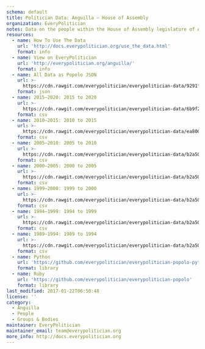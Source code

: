 ```yaml
---
schema: default
title: Politician Data: Anguilla — House of Assembly
organization: EveryPolitician
notes: Data on the people within the House of Assembly legislature of Anguilla.
resources:
  - name: How To Use The Data
    url: 'http://docs.everypolitician.org/use_the_data.html'
    format: info
  - name: View on EveryPolitician
    url: 'http://everypolitician.org/anguilla/'
    format: info
  - name: All Data as Popolo JSON
    url: >-
      https://cdn.rawgit.com/everypolitician/everypolitician-data/9291ff0ab642286feaf092a61ae4419739896ad8/data/Anguilla/Assembly/ep-popolo-v1.0.json
    format: json
  - name: 2015–2020: 2015 to 2020
    url: >-
      https://cdn.rawgit.com/everypolitician/everypolitician-data/6b9f24921ebc9188eff3c677880de3df897be636/data/Anguilla/Assembly/term-2015.csv
    format: csv
  - name: 2010–2015: 2010 to 2015
    url: >-
      https://cdn.rawgit.com/everypolitician/everypolitician-data/ea80009d6401b4389642a3a652e17b9f0159375d/data/Anguilla/Assembly/term-2010.csv
    format: csv
  - name: 2005–2010: 2005 to 2010
    url: >-
      https://cdn.rawgit.com/everypolitician/everypolitician-data/b2a5031d650e3bc4e954255b8e109537d7921632/data/Anguilla/Assembly/term-2005.csv
    format: csv
  - name: 2000–2005: 2000 to 2005
    url: >-
      https://cdn.rawgit.com/everypolitician/everypolitician-data/b2a5031d650e3bc4e954255b8e109537d7921632/data/Anguilla/Assembly/term-2000.csv
    format: csv
  - name: 1999–2000: 1999 to 2000
    url: >-
      https://cdn.rawgit.com/everypolitician/everypolitician-data/b2a5031d650e3bc4e954255b8e109537d7921632/data/Anguilla/Assembly/term-1999.csv
    format: csv
  - name: 1994–1999: 1994 to 1999
    url: >-
      https://cdn.rawgit.com/everypolitician/everypolitician-data/b2a5031d650e3bc4e954255b8e109537d7921632/data/Anguilla/Assembly/term-1994.csv
    format: csv
  - name: 1989–1994: 1989 to 1994
    url: >-
      https://cdn.rawgit.com/everypolitician/everypolitician-data/b2a5031d650e3bc4e954255b8e109537d7921632/data/Anguilla/Assembly/term-1989.csv
    format: csv
  - name: Python
    url: 'https://github.com/everypolitician/everypolitician-popolo-python'
    format: library
  - name: Ruby
    url: 'https://github.com/everypolitician/everypolitician-popolo'
    format: library
last_modified: 2017-01-22T06:50:48
license: ''
category:
  - Anguilla
  - People
  - Groups & Bodies
maintainer: EveryPolitician
maintainer_email: team@everypolitician.org
more_info: http://docs.everypolitician.org
---
```

